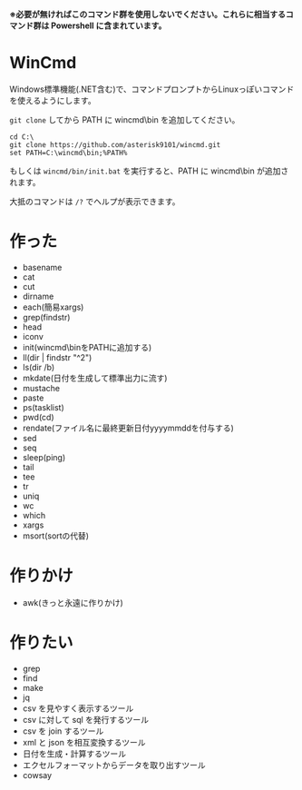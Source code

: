 **※必要が無ければこのコマンド群を使用しないでください。これらに相当するコマンド群は Powershell に含まれています。**

# WinCmd

Windows標準機能(.NET含む)で、コマンドプロンプトからLinuxっぽいコマンドを使えるようにします。

`git clone` してから PATH に wincmd\bin を追加してください。

```
cd C:\
git clone https://github.com/asterisk9101/wincmd.git
set PATH=C:\wincmd\bin;%PATH%
```

もしくは `wincmd/bin/init.bat` を実行すると、PATH に wincmd\bin が追加されます。

大抵のコマンドは `/?` でヘルプが表示できます。


# 作った

- basename
- cat
- cut
- dirname
- each(簡易xargs)
- grep(findstr)
- head
- iconv
- init(wincmd\binをPATHに追加する)
- ll(dir | findstr "^2")
- ls(dir /b)
- mkdate(日付を生成して標準出力に流す)
- mustache
- paste
- ps(tasklist)
- pwd(cd)
- rendate(ファイル名に最終更新日付yyyymmddを付与する)
- sed
- seq
- sleep(ping)
- tail
- tee
- tr
- uniq
- wc
- which
- xargs
- msort(sortの代替)

# 作りかけ

- awk(きっと永遠に作りかけ)

# 作りたい
- grep
- find
- make
- jq
- csv を見やすく表示するツール
- csv に対して sql を発行するツール
- csv を join するツール
- xml と json を相互変換するツール
- 日付を生成・計算するツール
- エクセルフォーマットからデータを取り出すツール
- cowsay
